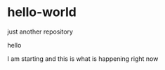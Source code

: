# hello-world
just another repository

hello

I am starting and this is what is happening right now
